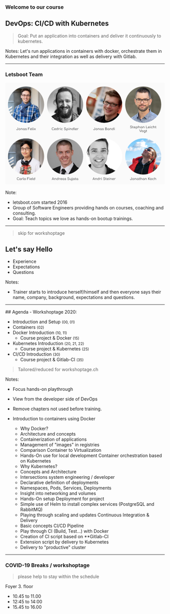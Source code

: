 ### Welcome to our course
## DevOps: CI/CD with Kubernetes

> Goal: Put an application into containers and deliver it continuously to kubernetes.

Notes:
Let's run applications in containers with docker, orchestrate them in Kubernetes and their integration as well as delivery with Gitlab.

----

### Letsboot Team

![letsboot team](../assets/letsboot-team.png)

<!-- .element style="width: 50%;" -->

Note: 
* letsboot.com started 2016
* Group of Software Engineers providing hands on courses, coaching and consulting.
* Goal: Teach topics we love as hands-on bootup trainings.

----

> skip for workshoptage

## Let's say Hello

* Experience
* Expectations
* Questions

Notes:
* Trainer starts to introduce herself/himself and then everyone says their name, company, background, expectations and questions.

----

## Agenda - Workshoptage 2020:

* Introduction and Setup <small>(00, 01)</small>
* Containers <small>(02)</small>
* Docker Introduction <small>(10, 11)</small>
  * Course project & Docker <small>(15)</small>
* Kubernetes Introduction <small>(20, 21, 22)</small>
  * Course project & Kubernetes  <small>(25)</small>
* CI/CD Introduction <small>(30)</small>
  * Course project & Gitlab-CI <small>(35)</small>

> Tailored/reduced for workshoptage.ch

Notes:
* Focus hands-on playthrough
* View from the developer side of DevOps

* Remove chapters not used before training.
* Introduction to containers using Docker
  * Why Docker?
  * Architecture and concepts
  * Containerization of applications
  * Management of "images" in registries
  * Comparison Container to Virtualization
  * Hands-On use for local development
Container orchestration based on Kubernetes
  * Why Kubernetes?
  * Concepts and Architecture
  * Intersections system engineering / developer
  * Declarative definition of deployments
  * Namespaces, Pods, Services, Deployments
  * Insight into networking and volumes
  * Hands-On setup Deployment for project
  * Simple use of Helm to install complex services (PostgreSQL and RabbitMQ)
  * Playing through scaling and updates
Continuous Integration & Delivery 
  * Basic concepts CI/CD Pipeline
  * Play through CI (Build, Test...) with Docker
  * Creation of CI script based on **Gitlab-CI
  * Extension script by delivery to Kubernetes
  * Delivery to "productive" cluster

----

### COVID-19 Breaks / workshoptage

> please help to stay within the schedule

Foyer 3. floor 

* 10.45 to 11.00  
* 12:45 to 14:00 
* 15.45 to 16.00 
